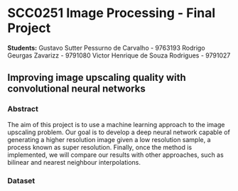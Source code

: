 
# SCC0251 Image Processing - Final Project

**Students:**
Gustavo Sutter Pessurno de Carvalho  - 9763193
Rodrigo Geurgas Zavarizz - 9791080
Victor Henrique de Souza Rodrigues - 9791027

## Improving image upscaling quality with convolutional neural networks

### Abstract

The aim of this project is to use a machine learning approach to the image upscaling problem. Our goal is to develop a deep neural network capable of generating a higher resolution image given a low resolution sample, a process known as super resolution. Finally, once the method is implemented, we will compare our results with other approaches, such as bilinear and nearest neighbour interpolations.

### Dataset



